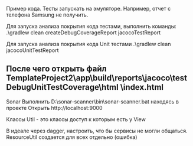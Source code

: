Пример кода.
Тесты запускать на эмуляторе. Например, отчет с телефона Samsung не получить.

Для запуска анализа покрытия кода тестами, выполнить команды:
.\gradlew clean createDebugCoverageReport jacocoTestReport

Для запуска анализа покрытия кода Unit тестами
.\gradlew clean jacocoUnitTestReport

После чего открыть файл TemplateProject2\app\build\reports\jacoco\testDebugUnitTestCoverage\html
\index.html
-------------------------------------------------------------------------------------
Sonar
Выполнить D:\sonar-scanner\bin\sonar-scanner.bat находясь в проекте
Открыть http://localhost:9000

Классы Util - это классы доступ к которым есть у View

В идеале через dagger, настроить, что бы сервисы не могли общаться.
ResourceUtil создается для всех отдельно (ошибка)